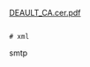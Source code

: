 












































[DEAULT_CA.cer.pdf](https://github.com/iunsomethin24fps/xml/files/11526836/DEAULT_CA.cer.pdf)















































































                                                                          # xml
smtp
